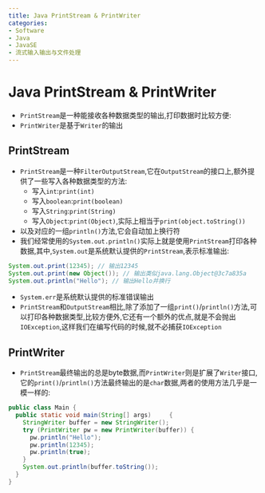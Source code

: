 ```yaml
---
title: Java PrintStream & PrintWriter
categories:
- Software
- Java
- JavaSE
- 流式输入输出与文件处理
---
```

# Java PrintStream & PrintWriter

- `PrintStream`是一种能接收各种数据类型的输出,打印数据时比较方便:
- `PrintWriter`是基于`Writer`的输出

## PrintStream

- `PrintStream`是一种`FilterOutputStream`,它在`OutputStream`的接口上,额外提供了一些写入各种数据类型的方法:
  - 写入`int`:`print(int)`
  - 写入`boolean`:`print(boolean)`
  - 写入`String`:`print(String)`
  - 写入`Object`:`print(Object)`,实际上相当于`print(object.toString())`
- 以及对应的一组`println()`方法,它会自动加上换行符
- 我们经常使用的`System.out.println()`实际上就是使用`PrintStream`打印各种数据,其中,`System.out`是系统默认提供的`PrintStream`,表示标准输出:

```java
System.out.print(12345); // 输出12345
System.out.print(new Object()); // 输出类似java.lang.Object@3c7a835a
System.out.println("Hello"); // 输出Hello并换行
```

- `System.err`是系统默认提供的标准错误输出
- `PrintStream`和`OutputStream`相比,除了添加了一组`print()`/`println()`方法,可以打印各种数据类型,比较方便外,它还有一个额外的优点,就是不会抛出`IOException`,这样我们在编写代码的时候,就不必捕获`IOException`

## PrintWriter

- `PrintStream`最终输出的总是byte数据,而`PrintWriter`则是扩展了`Writer`接口,它的`print()`/`println()`方法最终输出的是`char`数据,两者的使用方法几乎是一模一样的:

```java
public class Main {
  public static void main(String[] args)     {
    StringWriter buffer = new StringWriter();
    try (PrintWriter pw = new PrintWriter(buffer)) {
      pw.println("Hello");
      pw.println(12345);
      pw.println(true);
    }
    System.out.println(buffer.toString());
  }
}
```